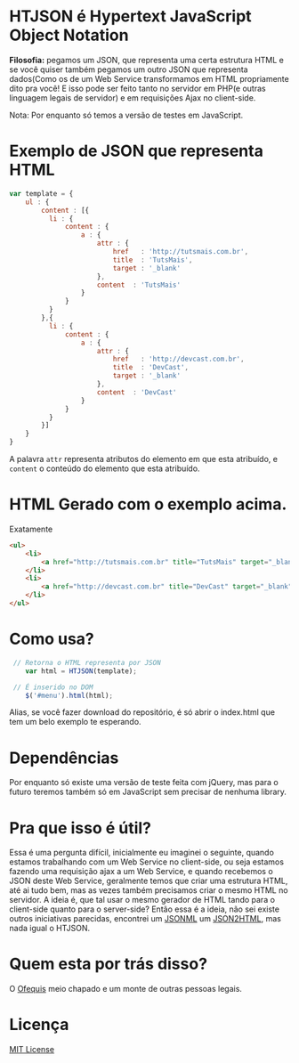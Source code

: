 # HTJSON é Hypertext JavaScript Object Notation

**Filosofia:** pegamos um JSON, que representa uma certa estrutura HTML e se você quiser também pegamos um outro JSON que representa dados(Como os de um Web Service transformamos em HTML propriamente dito pra você! E isso pode ser feito tanto no servidor em PHP(e outras linguagem legais de servidor) e em requisições Ajax no client-side.

Nota: Por enquanto só temos a versão de testes em JavaScript.

Exemplo de JSON que representa HTML
===================================

```js
var template = {
    ul : {
        content : [{
          li : {
              content : {
                  a : {
                      attr : {
                          href   : 'http://tutsmais.com.br',
                          title  : 'TutsMais',
                          target : '_blank'
                      },
                      content  : 'TutsMais'
                  }
              }
          }
        },{
          li : {
              content : {
                  a : {
                      attr : {
                          href   : 'http://devcast.com.br',
                          title  : 'DevCast',
                          target : '_blank'
                      },
                      content  : 'DevCast'
                  }
              }
          }
        }]
    }
}

```

A palavra `attr` representa atributos do elemento em que esta atribuído, e `content` o conteúdo do elemento que esta atribuído.

HTML Gerado com o exemplo acima.
===============================

Exatamente

```html
<ul>
	<li>
		<a href="http://tutsmais.com.br" title="TutsMais" target="_blank">TutsMais</a>
	</li>
	<li>
		<a href="http://devcast.com.br" title="DevCast" target="_blank">DevCast</a>
	</li>
</ul>
```

Como usa?
=========
```js
 // Retorna o HTML representa por JSON
    var html = HTJSON(template);

 // É inserido no DOM
    $('#menu').html(html);
```
Alias, se você fazer download do repositório, é só abrir o index.html que tem um belo exemplo te esperando.

Dependências
============
Por enquanto só existe uma versão de teste feita com jQuery, mas para o futuro teremos também só em JavaScript sem precisar de nenhuma library.

Pra que isso é útil?
====================
Essa é uma pergunta difícil, inicialmente eu imaginei o seguinte, quando estamos trabalhando com um Web Service no client-side, ou seja estamos fazendo uma requisição ajax a um Web Service, e quando recebemos o JSON deste Web Service, geralmente temos que criar uma estrutura HTML, até ai tudo bem, mas as vezes também precisamos criar o mesmo HTML no servidor. A ideia é, que tal usar o mesmo gerador de HTML tando para o client-side quanto para o server-side? Então essa é a ideia, não sei existe outros iniciativas parecidas, encontrei um [JSONML](http://www.jsonml.org/) um [JSON2HTML](http://json2html.com/), mas nada igual o HTJSON.

Quem esta por trás disso?
==============

O [Ofequis](http://github.com/felquis "Ofequis") meio chapado e um monte de outras pessoas legais.

Licença
=======

[MIT License](http://htjson.mit-license.org/)